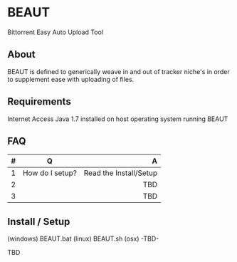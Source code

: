 # BEAUT
Bittorrent Easy Auto Upload Tool

## About
BEAUT is defined to generically weave in and out of tracker niche's in order to supplement ease with uploading of files.

## Requirements
Internet Access
Java 1.7 installed on host operating system running BEAUT

## FAQ
| #             | Q               | A     |
|:------------- |:---------------:| -----:|
| 1             | How do I setup? | Read the Install/Setup |
| 2             |                 |   TBD |
| 3             |                 |   TBD |

## Install / Setup
(windows) BEAUT.bat
(linux) BEAUT.sh
(osx) -TBD-

TBD
